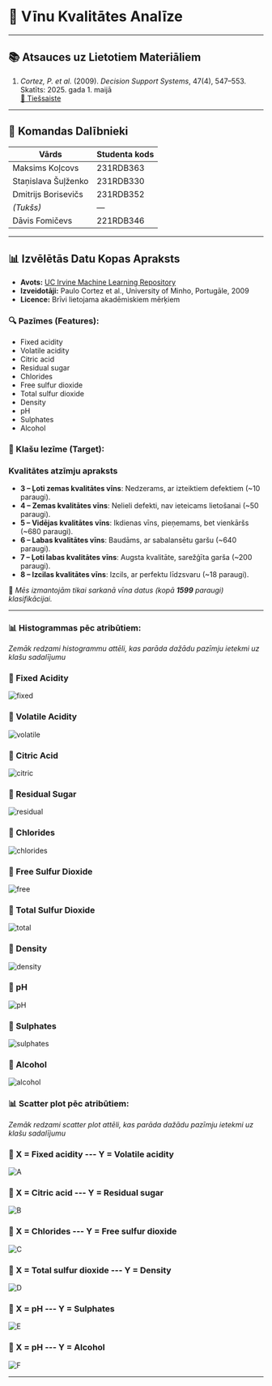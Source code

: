 # 🍷 Vīnu Kvalitātes Analīze

---

## 📚 Atsauces uz Lietotiem Materiāliem

1. *Cortez, P. et al.* (2009). *Decision Support Systems*, 47(4), 547–553.  
   Skatīts: 2025. gada 1. maijā  
   [🔗 Tiešsaiste](https://archive.ics.uci.edu/dataset/186/wine+quality)

---

## 👥 Komandas Dalībnieki

| Vārds                  | Studenta kods |
|------------------------|----------------|
| Maksims Koļcovs        | 231RDB363      |
| Staņislava Šuļženko    | 231RDB330      |
| Dmitrijs Borisevičs    | 231RDB352      |
| *(Tukšs)*              | —              |
| Dāvis Fomičevs         | 221RDB346      |

---

## 📊 Izvēlētās Datu Kopas Apraksts

- **Avots:** [UC Irvine Machine Learning Repository](https://archive.ics.uci.edu/dataset/186/wine+quality)  
- **Izveidotāji:** Paulo Cortez et al., University of Minho, Portugāle, 2009  
- **Licence:** Brīvi lietojama akadēmiskiem mērķiem

### 🔍 Pazīmes (Features):
- Fixed acidity  
- Volatile acidity  
- Citric acid  
- Residual sugar  
- Chlorides  
- Free sulfur dioxide  
- Total sulfur dioxide  
- Density  
- pH  
- Sulphates  
- Alcohol

### 🎯 Klašu Iezīme (Target):
### Kvalitātes atzīmju apraksts
- **3 – Ļoti zemas kvalitātes vīns**: Nedzerams, ar izteiktiem defektiem (~10 paraugi).
- **4 – Zemas kvalitātes vīns**: Nelieli defekti, nav ieteicams lietošanai (~50 paraugi).
- **5 – Vidējas kvalitātes vīns**: Ikdienas vīns, pieņemams, bet vienkāršs (~680 paraugi).
- **6 – Labas kvalitātes vīns**: Baudāms, ar sabalansētu garšu (~640 paraugi).
- **7 – Ļoti labas kvalitātes vīns**: Augsta kvalitāte, sarežģīta garša (~200 paraugi).
- **8 – Izcilas kvalitātes vīns**: Izcils, ar perfektu līdzsvaru (~18 paraugi).

📌 *Mēs izmantojām tikai sarkanā vīna datus (kopā **1599** paraugi) klasifikācijai.*

---
### 📊 Histogrammas pēc atribūtiem:
*Zemāk redzami histogrammu attēli, kas parāda dažādu pazīmju ietekmi uz klašu sadalījumu*

### 🔹 Fixed Acidity  
![fixed](https://github.com/user-attachments/assets/934f4a6d-2a04-468c-9289-ae6c411275dd)

### 🔹 Volatile Acidity  
![volatile](https://github.com/user-attachments/assets/22d0da91-a28d-42a6-97fe-d1e70b3433c7)

### 🔹 Citric Acid  
![citric](https://github.com/user-attachments/assets/8970cfad-2084-49ef-b9d0-7fdebe3c86f2)

### 🔹 Residual Sugar  
![residual](https://github.com/user-attachments/assets/e36c5032-4e5f-41eb-9d8b-9a197fe1be41)

### 🔹 Chlorides  
![chlorides](https://github.com/user-attachments/assets/5904fe0f-1481-440c-b417-56b00b6fd15e)

### 🔹 Free Sulfur Dioxide  
![free](https://github.com/user-attachments/assets/7a51209a-9dc9-4e50-89f4-6d7f255f9b9e)

### 🔹 Total Sulfur Dioxide  
![total](https://github.com/user-attachments/assets/35f58326-7a34-408f-a090-5fa2fc3653c6)

### 🔹 Density  
![density](https://github.com/user-attachments/assets/21ea0891-ba82-4918-af32-ecc3a28c77bb)

### 🔹 pH  
![pH](https://github.com/user-attachments/assets/50318626-7cc1-46a4-afe7-481e9d2ebcc5)

### 🔹 Sulphates  
![sulphates](https://github.com/user-attachments/assets/08bd650a-2a1e-4780-88f3-dbc4cf1dbcda)

### 🔹 Alcohol  
![alcohol](https://github.com/user-attachments/assets/e56fa252-72e0-428c-8a33-eac8a8ae7b64)

### 📊 Scatter plot pēc atribūtiem:
*Zemāk redzami scatter plot attēli, kas parāda dažādu pazīmju ietekmi uz klašu sadalījumu*

### 🔹 X = Fixed acidity --- Y = Volatile acidity
![A](https://github.com/user-attachments/assets/2a577ecf-bba0-4d5a-81b5-26f26e1d91a5)

### 🔹 X = Citric acid --- Y = Residual sugar
![B](https://github.com/user-attachments/assets/9767ff5f-2707-41e7-8832-dc032347e629)

### 🔹 X = Chlorides --- Y = Free sulfur dioxide
![C](https://github.com/user-attachments/assets/2aff81bf-22a0-4d36-a740-1b3ceab3583a)

### 🔹 X = Total sulfur dioxide --- Y = Density
![D](https://github.com/user-attachments/assets/afe26faf-77b4-4a6d-92c3-ee00625c4a75)

### 🔹 X = pH --- Y = Sulphates 
![E](https://github.com/user-attachments/assets/e79fc784-1875-4631-82af-424f3243b3a2)

### 🔹 X = pH --- Y = Alcohol
![F](https://github.com/user-attachments/assets/78a06e6f-9fb4-449f-9e32-5d416fd1ef36)

---



